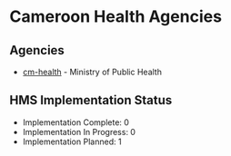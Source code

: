 # Cameroon Health Agencies

## Agencies

- [cm-health](cm-health/index.md) - Ministry of Public Health

## HMS Implementation Status

- Implementation Complete: 0
- Implementation In Progress: 0
- Implementation Planned: 1
